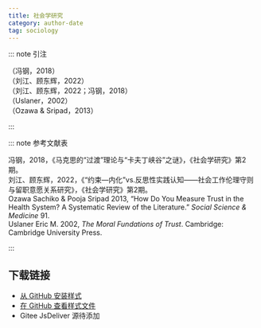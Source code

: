 ```yaml
--- 
title: 社会学研究 
category: author-date 
tag: sociology 
--- 
```


<!-- 此文件由脚本自动生成，请勿手动修改！ -->  

  

::: note 引注  

（冯钢，2018）<br>
（刘江、顾东辉，2022）<br>
（刘江、顾东辉，2022；冯钢，2018）<br>
（Uslaner，2002）<br>
（Ozawa &#38; Sripad，2013）<br>
  

:::  

::: note 参考文献表  

<div class="csl-bib-body maxoffset-0 second-field-align-false hangingindent-true">
  <div class="csl-entry">冯钢，2018，《马克思的“过渡”理论与“卡夫丁峡谷”之谜》，《社会学研究》第2期。</div>
  <div class="csl-entry">刘江、顾东辉，2022，《“约束—内化”vs.反思性实践认知——社会工作伦理守则与留职意愿关系研究》，《社会学研究》第2期。</div>
  <div class="csl-entry">Ozawa Sachiko &#38; Pooja Sripad 2013, “How Do You Measure Trust in the Health System? A Systematic Review of the Literature.” <i>Social Science &#38; Medicine</i> 91.</div>
  <div class="csl-entry">Uslaner Eric M. 2002, <i>The Moral Fundations of Trust</i>. Cambridge: Cambridge University Press.</div>
</div>  

:::  

<!-- more -->  

## 下载链接  

- [从 GitHub 安装样式](https://github.com/zotero-cn/styles/./raw/main/src/sociological-studies/sociological-studies.csl)  
- [在 GitHub 查看样式文件](https://github.com/zotero-cn/styles/./tree/main/src/sociological-studies/sociological-studies.csl)  
- Gitee JsDeliver 源待添加  
